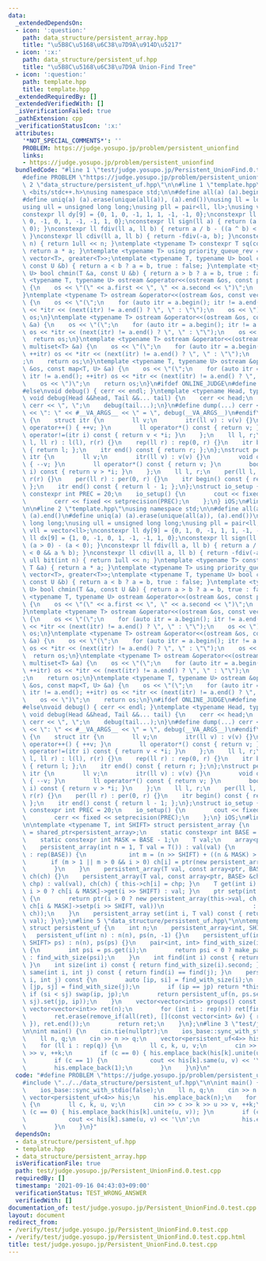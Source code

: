 ```yaml
---
data:
  _extendedDependsOn:
  - icon: ':question:'
    path: data_structure/persistent_array.hpp
    title: "\u5B8C\u5168\u6C38\u7D9A\u914D\u5217"
  - icon: ':x:'
    path: data_structure/persistent_uf.hpp
    title: "\u5B8C\u5168\u6C38\u7D9A Union-Find Tree"
  - icon: ':question:'
    path: template.hpp
    title: template.hpp
  _extendedRequiredBy: []
  _extendedVerifiedWith: []
  _isVerificationFailed: true
  _pathExtension: cpp
  _verificationStatusIcon: ':x:'
  attributes:
    '*NOT_SPECIAL_COMMENTS*': ''
    PROBLEM: https://judge.yosupo.jp/problem/persistent_unionfind
    links:
    - https://judge.yosupo.jp/problem/persistent_unionfind
  bundledCode: "#line 1 \"test/judge.yosupo.jp/Persistent_UnionFind.0.test.cpp\"\n\
    #define PROBLEM \"https://judge.yosupo.jp/problem/persistent_unionfind\"\n#line\
    \ 2 \"data_structure/persistent_uf.hpp\"\n\n#line 1 \"template.hpp\"\n#include\
    \ <bits/stdc++.h>\nusing namespace std;\n\n#define all(a) (a).begin(), (a).end()\n\
    #define uniq(a) (a).erase(unique(all(a)), (a).end())\nusing ll = long long;\n\
    using ull = unsigned long long;\nusing pll = pair<ll, ll>;\nusing vll = vector<ll>;\n\
    constexpr ll dy[9] = {0, 1, 0, -1, 1, 1, -1, -1, 0};\nconstexpr ll dx[9] = {1,\
    \ 0, -1, 0, 1, -1, -1, 1, 0};\nconstexpr ll sign(ll a) { return (a > 0) - (a <\
    \ 0); }\nconstexpr ll fdiv(ll a, ll b) { return a / b - ((a ^ b) < 0 && a % b);\
    \ }\nconstexpr ll cdiv(ll a, ll b) { return -fdiv(-a, b); }\nconstexpr ull bit(int\
    \ n) { return 1ull << n; }\ntemplate <typename T> constexpr T sq(const T &a) {\
    \ return a * a; }\ntemplate <typename T> using priority_queue_rev = priority_queue<T,\
    \ vector<T>, greater<T>>;\ntemplate <typename T, typename U> bool chmax(T &a,\
    \ const U &b) { return a < b ? a = b, true : false; }\ntemplate <typename T, typename\
    \ U> bool chmin(T &a, const U &b) { return a > b ? a = b, true : false; }\ntemplate\
    \ <typename T, typename U> ostream &operator<<(ostream &os, const pair<T, U> &a)\
    \ {\n    os << \"(\" << a.first << \", \" << a.second << \")\";\n    return os;\n\
    }\ntemplate <typename T> ostream &operator<<(ostream &os, const vector<T> &a)\
    \ {\n    os << \"(\";\n    for (auto itr = a.begin(); itr != a.end(); ++itr) os\
    \ << *itr << (next(itr) != a.end() ? \", \" : \"\");\n    os << \")\";\n    return\
    \ os;\n}\ntemplate <typename T> ostream &operator<<(ostream &os, const set<T>\
    \ &a) {\n    os << \"(\";\n    for (auto itr = a.begin(); itr != a.end(); ++itr)\
    \ os << *itr << (next(itr) != a.end() ? \", \" : \"\");\n    os << \")\";\n  \
    \  return os;\n}\ntemplate <typename T> ostream &operator<<(ostream &os, const\
    \ multiset<T> &a) {\n    os << \"(\";\n    for (auto itr = a.begin(); itr != a.end();\
    \ ++itr) os << *itr << (next(itr) != a.end() ? \", \" : \"\");\n    os << \")\"\
    ;\n    return os;\n}\ntemplate <typename T, typename U> ostream &operator<<(ostream\
    \ &os, const map<T, U> &a) {\n    os << \"(\";\n    for (auto itr = a.begin();\
    \ itr != a.end(); ++itr) os << *itr << (next(itr) != a.end() ? \", \" : \"\");\n\
    \    os << \")\";\n    return os;\n}\n#ifdef ONLINE_JUDGE\n#define dump(...) (void(0))\n\
    #else\nvoid debug() { cerr << endl; }\ntemplate <typename Head, typename... Tail>\
    \ void debug(Head &&head, Tail &&... tail) {\n    cerr << head;\n    if (sizeof...(Tail))\
    \ cerr << \", \";\n    debug(tail...);\n}\n#define dump(...) cerr << __LINE__\
    \ << \": \" << #__VA_ARGS__ << \" = \", debug(__VA_ARGS__)\n#endif\nstruct rep\
    \ {\n    struct itr {\n        ll v;\n        itr(ll v) : v(v) {}\n        void\
    \ operator++() { ++v; }\n        ll operator*() const { return v; }\n        bool\
    \ operator!=(itr i) const { return v < *i; }\n    };\n    ll l, r;\n    rep(ll\
    \ l, ll r) : l(l), r(r) {}\n    rep(ll r) : rep(0, r) {}\n    itr begin() const\
    \ { return l; };\n    itr end() const { return r; };\n};\nstruct per {\n    struct\
    \ itr {\n        ll v;\n        itr(ll v) : v(v) {}\n        void operator++()\
    \ { --v; }\n        ll operator*() const { return v; }\n        bool operator!=(itr\
    \ i) const { return v > *i; }\n    };\n    ll l, r;\n    per(ll l, ll r) : l(l),\
    \ r(r) {}\n    per(ll r) : per(0, r) {}\n    itr begin() const { return r - 1;\
    \ };\n    itr end() const { return l - 1; };\n};\nstruct io_setup {\n    static\
    \ constexpr int PREC = 20;\n    io_setup() {\n        cout << fixed << setprecision(PREC);\n\
    \        cerr << fixed << setprecision(PREC);\n    };\n} iOS;\n#line 2 \"data_structure/persistent_array.hpp\"\
    \n\n#line 2 \"template.hpp\"\nusing namespace std;\n\n#define all(a) (a).begin(),\
    \ (a).end()\n#define uniq(a) (a).erase(unique(all(a)), (a).end())\nusing ll =\
    \ long long;\nusing ull = unsigned long long;\nusing pll = pair<ll, ll>;\nusing\
    \ vll = vector<ll>;\nconstexpr ll dy[9] = {0, 1, 0, -1, 1, 1, -1, -1, 0};\nconstexpr\
    \ ll dx[9] = {1, 0, -1, 0, 1, -1, -1, 1, 0};\nconstexpr ll sign(ll a) { return\
    \ (a > 0) - (a < 0); }\nconstexpr ll fdiv(ll a, ll b) { return a / b - ((a ^ b)\
    \ < 0 && a % b); }\nconstexpr ll cdiv(ll a, ll b) { return -fdiv(-a, b); }\nconstexpr\
    \ ull bit(int n) { return 1ull << n; }\ntemplate <typename T> constexpr T sq(const\
    \ T &a) { return a * a; }\ntemplate <typename T> using priority_queue_rev = priority_queue<T,\
    \ vector<T>, greater<T>>;\ntemplate <typename T, typename U> bool chmax(T &a,\
    \ const U &b) { return a < b ? a = b, true : false; }\ntemplate <typename T, typename\
    \ U> bool chmin(T &a, const U &b) { return a > b ? a = b, true : false; }\ntemplate\
    \ <typename T, typename U> ostream &operator<<(ostream &os, const pair<T, U> &a)\
    \ {\n    os << \"(\" << a.first << \", \" << a.second << \")\";\n    return os;\n\
    }\ntemplate <typename T> ostream &operator<<(ostream &os, const vector<T> &a)\
    \ {\n    os << \"(\";\n    for (auto itr = a.begin(); itr != a.end(); ++itr) os\
    \ << *itr << (next(itr) != a.end() ? \", \" : \"\");\n    os << \")\";\n    return\
    \ os;\n}\ntemplate <typename T> ostream &operator<<(ostream &os, const set<T>\
    \ &a) {\n    os << \"(\";\n    for (auto itr = a.begin(); itr != a.end(); ++itr)\
    \ os << *itr << (next(itr) != a.end() ? \", \" : \"\");\n    os << \")\";\n  \
    \  return os;\n}\ntemplate <typename T> ostream &operator<<(ostream &os, const\
    \ multiset<T> &a) {\n    os << \"(\";\n    for (auto itr = a.begin(); itr != a.end();\
    \ ++itr) os << *itr << (next(itr) != a.end() ? \", \" : \"\");\n    os << \")\"\
    ;\n    return os;\n}\ntemplate <typename T, typename U> ostream &operator<<(ostream\
    \ &os, const map<T, U> &a) {\n    os << \"(\";\n    for (auto itr = a.begin();\
    \ itr != a.end(); ++itr) os << *itr << (next(itr) != a.end() ? \", \" : \"\");\n\
    \    os << \")\";\n    return os;\n}\n#ifdef ONLINE_JUDGE\n#define dump(...) (void(0))\n\
    #else\nvoid debug() { cerr << endl; }\ntemplate <typename Head, typename... Tail>\
    \ void debug(Head &&head, Tail &&... tail) {\n    cerr << head;\n    if (sizeof...(Tail))\
    \ cerr << \", \";\n    debug(tail...);\n}\n#define dump(...) cerr << __LINE__\
    \ << \": \" << #__VA_ARGS__ << \" = \", debug(__VA_ARGS__)\n#endif\nstruct rep\
    \ {\n    struct itr {\n        ll v;\n        itr(ll v) : v(v) {}\n        void\
    \ operator++() { ++v; }\n        ll operator*() const { return v; }\n        bool\
    \ operator!=(itr i) const { return v < *i; }\n    };\n    ll l, r;\n    rep(ll\
    \ l, ll r) : l(l), r(r) {}\n    rep(ll r) : rep(0, r) {}\n    itr begin() const\
    \ { return l; };\n    itr end() const { return r; };\n};\nstruct per {\n    struct\
    \ itr {\n        ll v;\n        itr(ll v) : v(v) {}\n        void operator++()\
    \ { --v; }\n        ll operator*() const { return v; }\n        bool operator!=(itr\
    \ i) const { return v > *i; }\n    };\n    ll l, r;\n    per(ll l, ll r) : l(l),\
    \ r(r) {}\n    per(ll r) : per(0, r) {}\n    itr begin() const { return r - 1;\
    \ };\n    itr end() const { return l - 1; };\n};\nstruct io_setup {\n    static\
    \ constexpr int PREC = 20;\n    io_setup() {\n        cout << fixed << setprecision(PREC);\n\
    \        cerr << fixed << setprecision(PREC);\n    };\n} iOS;\n#line 4 \"data_structure/persistent_array.hpp\"\
    \n\ntemplate <typename T, int SHIFT> struct persistent_array {\n    using ptr\
    \ = shared_ptr<persistent_array>;\n    static constexpr int BASE = bit(SHIFT);\n\
    \    static constexpr int MASK = BASE - 1;\n    T val;\n    array<ptr, BASE> ch;\n\
    \    persistent_array(int n = 1, T val = T()) : val(val) {\n        for (int i\
    \ : rep(BASE)) {\n            int m = (n >> SHIFT) + ((n & MASK) > i);\n     \
    \       if (m > 1 || m > 0 && i > 0) ch[i] = ptr(new persistent_array(m, val));\n\
    \        }\n    }\n    persistent_array(T val, const array<ptr, BASE> &ch) : val(val),\
    \ ch(ch) {}\n    persistent_array(T val, const array<ptr, BASE> &ch, int i, ptr\
    \ chp) : val(val), ch(ch) { this->ch[i] = chp; }\n    T get(int i) const { return\
    \ i > 0 ? ch[i & MASK]->get(i >> SHIFT) : val; }\n    ptr setp(int i, T val) const\
    \ {\n        return ptr(i > 0 ? new persistent_array(this->val, ch, i & MASK,\
    \ ch[i & MASK]->setp(i >> SHIFT, val))\n                         : new persistent_array(val,\
    \ ch));\n    }\n    persistent_array set(int i, T val) const { return *setp(i,\
    \ val); }\n};\n#line 5 \"data_structure/persistent_uf.hpp\"\n\ntemplate <int SHIFT>\
    \ struct persistent_uf {\n    int n;\n    persistent_array<int, SHIFT> ps;\n \
    \   persistent_uf(int n) : n(n), ps(n, -1) {}\n    persistent_uf(int n, persistent_array<int,\
    \ SHIFT> ps) : n(n), ps(ps) {}\n    pair<int, int> find_with_size(int i) const\
    \ {\n        int psi = ps.get(i);\n        return psi < 0 ? make_pair(i, -psi)\
    \ : find_with_size(psi);\n    }\n    int find(int i) const { return find_with_size(i).first;\
    \ }\n    int size(int i) const { return find_with_size(i).second; }\n    bool\
    \ same(int i, int j) const { return find(i) == find(j); }\n    persistent_uf unite(int\
    \ i, int j) const {\n        auto [ip, si] = find_with_size(i);\n        auto\
    \ [jp, sj] = find_with_size(j);\n        if (ip == jp) return *this;\n       \
    \ if (si < sj) swap(ip, jp);\n        return persistent_uf(n, ps.set(ip, -si -\
    \ sj).set(jp, ip));\n    }\n    vector<vector<int>> groups() const {\n       \
    \ vector<vector<int>> ret(n);\n        for (int i : rep(n)) ret[find(i)].push_back(i);\n\
    \        ret.erase(remove_if(all(ret), [](const vector<int> &v) { return v.empty();\
    \ }), ret.end());\n        return ret;\n    }\n};\n#line 3 \"test/judge.yosupo.jp/Persistent_UnionFind.0.test.cpp\"\
    \n\nint main() {\n    cin.tie(nullptr);\n    ios_base::sync_with_stdio(false);\n\
    \    ll n, q;\n    cin >> n >> q;\n    vector<persistent_uf<4>> his;\n    his.emplace_back(n);\n\
    \    for (ll i : rep(q)) {\n        ll c, k, u, v;\n        cin >> c >> k >> u\
    \ >> v, ++k;\n        if (c == 0) { his.emplace_back(his[k].unite(u, v)); }\n\
    \        if (c == 1) {\n            cout << his[k].same(u, v) << '\\n';\n    \
    \        his.emplace_back(1);\n        }\n    }\n}\n"
  code: "#define PROBLEM \"https://judge.yosupo.jp/problem/persistent_unionfind\"\n\
    #include \"../../data_structure/persistent_uf.hpp\"\n\nint main() {\n    cin.tie(nullptr);\n\
    \    ios_base::sync_with_stdio(false);\n    ll n, q;\n    cin >> n >> q;\n   \
    \ vector<persistent_uf<4>> his;\n    his.emplace_back(n);\n    for (ll i : rep(q))\
    \ {\n        ll c, k, u, v;\n        cin >> c >> k >> u >> v, ++k;\n        if\
    \ (c == 0) { his.emplace_back(his[k].unite(u, v)); }\n        if (c == 1) {\n\
    \            cout << his[k].same(u, v) << '\\n';\n            his.emplace_back(1);\n\
    \        }\n    }\n}"
  dependsOn:
  - data_structure/persistent_uf.hpp
  - template.hpp
  - data_structure/persistent_array.hpp
  isVerificationFile: true
  path: test/judge.yosupo.jp/Persistent_UnionFind.0.test.cpp
  requiredBy: []
  timestamp: '2021-09-16 04:43:03+09:00'
  verificationStatus: TEST_WRONG_ANSWER
  verifiedWith: []
documentation_of: test/judge.yosupo.jp/Persistent_UnionFind.0.test.cpp
layout: document
redirect_from:
- /verify/test/judge.yosupo.jp/Persistent_UnionFind.0.test.cpp
- /verify/test/judge.yosupo.jp/Persistent_UnionFind.0.test.cpp.html
title: test/judge.yosupo.jp/Persistent_UnionFind.0.test.cpp
---
```

